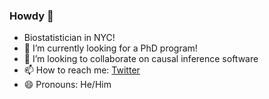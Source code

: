 ### Howdy 🤘

- Biostatistician in NYC!
- 🌱 I’m currently looking for a PhD program!
- 👯 I’m looking to collaborate on causal inference software
- 📫 How to reach me: [Twitter](https://twitter.com/nickWillyamz)
- 😄 Pronouns: He/Him

<!--
**nt-williams/nt-williams** is a ✨ _special_ ✨ repository because its `README.md` (this file) appears on your GitHub profile.

Here are some ideas to get you started:

- 🔭 I’m currently working on ...
- 🌱 I’m currently learning ...
- 👯 I’m looking to collaborate on ...
- 🤔 I’m looking for help with ...
- 💬 Ask me about ...
- 📫 How to reach me: ...
- 😄 Pronouns: ...
- ⚡ Fun fact: ...
-->
